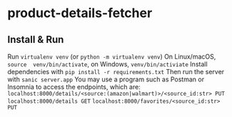 # product-details-fetcher

## Install & Run
Run `virtualenv venv` (or `python -m virtualenv venv`)
On Linux/macOS, `source  venv/bin/activate`, on Windows, `venv/bin/activiate`
Install dependencies with `pip install -r requirements.txt`
Then run the server with `sanic server.app`
You may use a program such as Postman or Insomnia to access the endpoints, which are:
`localhost:8000/details/<source:(amazon|walmart)>/<source_id:str> PUT`
`localhost:8000/details GET`
`localhost:8000/favorites/<source_id:str> PUT`
